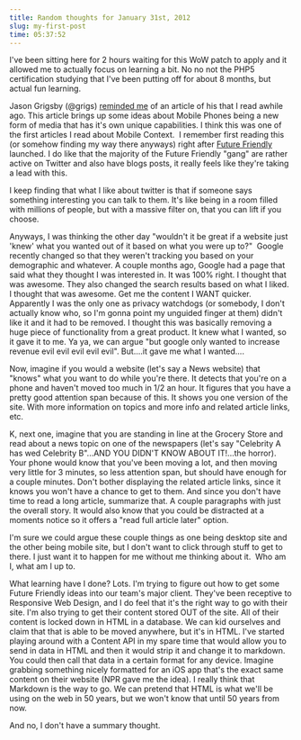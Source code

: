 ```yaml
---
title: Random thoughts for January 31st, 2012
slug: my-first-post
time: 05:37:52
---
```

I've been sitting here for 2 hours waiting for this WoW patch to apply and it allowed me to actually focus on learning a bit. No no not the PHP5 certification studying that I've been putting off for about 8 months, but actual fun learning.

Jason Grigsby (@grigs) <a href="https://twitter.com/#!/grigs/status/164554171062829057" target="_blank">reminded me</a> of an article of his that I read awhile ago. This article brings up some ideas about Mobile Phones being a new form of media that has it's own unique capabilities. I think this was one of the first articles I read about Mobile Context.  I remember first reading this (or somehow finding my way there anyways) right after <a href="http://futurefriend.ly/" target="_blank">Future Friendly</a> launched. I do like that the majority of the Future Friendly "gang" are rather active on Twitter and also have blogs posts, it really feels like they're taking a lead with this.

I keep finding that what I like about twitter is that if someone says something interesting you can talk to them. It's like being in a room filled with millions of people, but with a massive filter on, that you can lift if you choose.

Anyways, I was thinking the other day "wouldn't it be great if a website just 'knew' what you wanted out of it based on what you were up to?"  Google recently changed so that they weren't tracking you based on your demographic and whatever. A couple months ago, Google had a page that said what they thought I was interested in. It was 100% right. I thought that was awesome. They also changed the search results based on what I liked. I thought that was awesome. Get me the content I WANT quicker. Apparently I was the only one as privacy watchdogs (or somebody, I don't actually know who, so I'm gonna point my unguided finger at them) didn't like it and it had to be removed. I thought this was basically removing a huge piece of functionality from a great product. It knew what I wanted, so it gave it to me. Ya ya, we can argue "but google only wanted to increase revenue evil evil evil evil evil". But....it gave me what I wanted....

Now, imagine if you would a website (let's say a News website) that "knows" what you want to do while you're there. It detects that you're on a phone and haven't moved too much in 1/2 an hour. It figures that you have a pretty good attention span because of this. It shows you one version of the site. With more information on topics and more info and related article links, etc.

K, next one, imagine that you are standing in line at the Grocery Store and read about a news topic on one of the newspapers (let's say "Celebrity A has wed Celebrity B"...AND YOU DIDN'T KNOW ABOUT IT!...the horror). Your phone would know that you've been moving a lot, and then moving very little for 3 minutes, so less attention span, but should have enough for a couple minutes. Don't bother displaying the related article links, since it knows you won't have a chance to get to them. And since you don't have time to read a long article, summarize that. A couple paragraphs with just the overall story. It would also know that you could be distracted at a moments notice so it offers a "read full article later" option.

I'm sure we could argue these couple things as one being desktop site and the other being mobile site, but I don't want to click through stuff to get to there. I just want it to happen for me without me thinking about it.  Who am I, what am I up to.

What learning have I done? Lots. I'm trying to figure out how to get some Future Friendly ideas into our team's major client. They've been receptive to Responsive Web Design, and I do feel that it's the right way to go with their site. I'm also trying to get their content stored OUT of the site. All of their content is locked down in HTML in a database. We can kid ourselves and claim that that is able to be moved anywhere, but it's in HTML. I've started playing around with a Content API in my spare time that would allow you to send in data in HTML and then it would strip it and change it to markdown. You could then call that data in a certain format for any device. Imagine grabbing something nicely formatted for an iOS app that's the exact same content on their website (NPR gave me the idea). I really think that Markdown is the way to go. We can pretend that HTML is what we'll be using on the web in 50 years, but we won't know that until 50 years from now.

And no, I don't have a summary thought.
